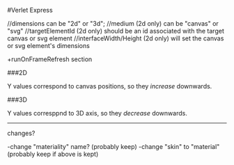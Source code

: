 
#Verlet Express


  //dimensions can be "2d" or "3d"; 
  //medium (2d only) can be "canvas" or "svg"
  //targetElementId (2d only) should be an id associated with the target canvas or svg element
  //interfaceWidth/Height (2d only) will set the canvas or svg element's dimensions


  +runOnFrameRefresh section


###2D

Y values correspond to canvas positions, so they _increase_ downwards.



###3D

Y values corresppnd to 3D axis, so they _decrease_ downwards.





---
changes?

-change "materiality" name? (probably keep)
-change "skin" to "material" (probably keep if above is kept)

